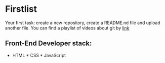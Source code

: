 # Firstlist
Your first task: create a new repository, create a README.nd file and upload another file.
You can find a playlist of videos about git by [link](https://www.youtube.com/watch?v=DKqZHo5sbbo)

## Front-End Developer stack:
* HTML
﻿﻿* CSS
﻿﻿* JavaScript
